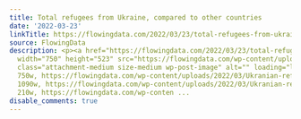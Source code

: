 ```yaml
---
title: Total refugees from Ukraine, compared to other countries
date: '2022-03-23'
linkTitle: https://flowingdata.com/2022/03/23/total-refugees-from-ukraine-compared-to-other-countries/
source: FlowingData
description: <p><a href="https://flowingdata.com/2022/03/23/total-refugees-from-ukraine-compared-to-other-countries/"><img
  width="750" height="523" src="https://flowingdata.com/wp-content/uploads/2022/03/Ukranian-refugees-750x523.png"
  class="attachment-medium size-medium wp-post-image" alt="" loading="lazy" srcset="https://flowingdata.com/wp-content/uploads/2022/03/Ukranian-refugees-750x523.png
  750w, https://flowingdata.com/wp-content/uploads/2022/03/Ukranian-refugees-1090x761.png
  1090w, https://flowingdata.com/wp-content/uploads/2022/03/Ukranian-refugees-210x147.png
  210w, https://flowingdata.com/wp-conten ...
disable_comments: true
---
```

<p><a href="https://flowingdata.com/2022/03/23/total-refugees-from-ukraine-compared-to-other-countries/"><img width="750" height="523" src="https://flowingdata.com/wp-content/uploads/2022/03/Ukranian-refugees-750x523.png" class="attachment-medium size-medium wp-post-image" alt="" loading="lazy" srcset="https://flowingdata.com/wp-content/uploads/2022/03/Ukranian-refugees-750x523.png 750w, https://flowingdata.com/wp-content/uploads/2022/03/Ukranian-refugees-1090x761.png 1090w, https://flowingdata.com/wp-content/uploads/2022/03/Ukranian-refugees-210x147.png 210w, https://flowingdata.com/wp-conten ...